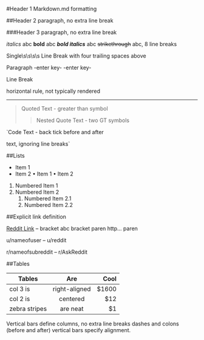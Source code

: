 #Header 1
Markdown.md formatting

##Header 2
paragraph, no extra line break

###Header 3
paragraph, no extra line break

*italics*
 abc 
**bold**
 abc 
***bold italics***
 abc 
~~strikethrough~~
 abc, 8 line breaks

Single\s\s\s\s
Line Break with four 
trailing spaces above

Paragraph -enter key- -enter key-

Line Break

horizontal rule, not typically rendered 
***

> Quoted Text - greater than symbol
>> Nested Quote Text - two GT symbols

`Code Text - back tick before 
and after 

text, ignoring line breaks`

##Lists

* Item 1
* Item 2
    • Item 1 
    • Item 2 

1. Numbered Item 1
2. Numbered Item 2
    1. Numbered Item 2.1 
    2. Numbered Item 2.2 

##Explicit link definition

[Reddit Link](http://reddit.com) – bracket abc bracket paren http... paren

u/nameofuser – u/reddit

r/nameofsubreddit – r/AskReddit

##Tables

| Tables        | Are           | Cool  |
| ------------- |:-------------:| -----:|
| col 3 is      | right-aligned | $1600 |
| col 2 is      | centered      |   $12 |
| zebra stripes | are neat      |    $1 |

Vertical bars define columns, 
no extra line breaks
dashes and colons (before and after) 
vertical bars specify alignment.
